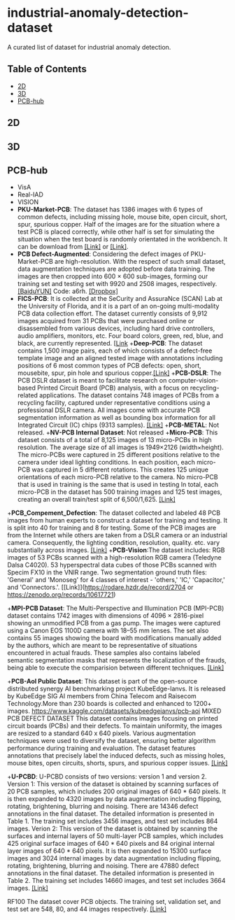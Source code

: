 # industrial-anomaly-detection-dataset
A curated list of dataset for industrial anomaly detection.

## Table of Contents
+ [2D](#2D)
+ [3D](#3D)
+ [PCB-hub](#PCB-hub)

## 2D

## 3D

## PCB-hub
+ VisA
+ Real-IAD
+ VISION
+ **PKU-Market-PCB**: The dataset has 1386 images with 6 types of common defects, including missing hole, mouse bite, open circuit, short, spur, spurious copper. Half of the images are for the situation where a test PCB is placed correctly, while other half is set for simulating the situation when the test board is randomly orientated in the workbench. It can be download from [[Link]](http://robotics.pkusz.edu.cn/resources/dataset/) or [[Link]](https://www.dropbox.com/s/32kolsaa45z2mpj/PCB_DATASET.zip?dl=0).
+ **PCB Defect-Augmented**: Considering the defect images of PKU-Market-PCB are high-resolution. With the respect of such small dataset, data augmentation techniques are adopted before data training. The images are then cropped into 600 × 600 sub-images, forming our training set and testing set with 9920 and 2508 images, respectively. [[BaiduYUN]](https://pan.baidu.com/s/1eAxDF4txpgMInxbmNDX0Zw) Code: a6rh. [[Dropbox]](https://www.dropbox.com/s/h0f39nyotddibsb/VOC_PCB.zip?dl=0)
+ **FICS-PCB**: It is collected at the SeCurity and AssuraNce (SCAN) Lab at the University of Florida, and it is a part of an on-going multi-modality PCB data collection effort. The dataset currently consists of 9,912 images acquired from 31 PCBs that were purchased online or disassembled from various devices, including hard drive controllers, audio amplifiers, monitors, etc. Four board colors, green, red, blue, and black, are currently represented. [[Link](https://www.trust-hub.org/#/data/pcb-images)
+**Deep-PCB**: The dataset contains 1,500 image pairs, each of which consists of a defect-free template image and an aligned tested image with annotations including positions of 6 most common types of PCB defects: open, short, mousebite, spur, pin hole and spurious copper.[[Link]](https://github.com/tangsanli5201/DeepPCB/tree/master/PCBData)
+**PCB-DSLR**: The PCB DSLR dataset is meant to facilitate research on computer-vision-based Printed Circuit Board (PCB) analysis, with a focus on recycling-related applications. The dataset contains 748 images of PCBs from a recycling facility, captured under representative conditions using a professional DSLR camera. All images come with accurate PCB segmentation information as well as bounding box information for all Integrated Circuit (IC) chips (9313 samples). [[Link]](https://zenodo.org/records/3886553)
+**PCB-METAL**: Not released.
+**NV-PCB Internal Dataset**: Not released
+**Micro-PCB**: This dataset consists of a total of 8,125 images of 13 micro-PCBs in high resolution. The average size of all images is 1949×2126 (width×height). The micro-PCBs were captured in 25 different positions relative to the camera under ideal lighting conditions. In each position, each micro-PCB was captured in 5 different rotations. This creates 125 unique orientations of each micro-PCB relative to the camera. No micro-PCB that is used in training is the same that is used in testing In total, each micro-PCB in the dataset has 500 training images and 125 test images, creating an overall train/test split of 6,500/1,625. [[Link]](https://www.kaggle.com/datasets/frettapper/micropcb-images)

+**PCB_Compement_Defection**:
The dataset collected and labeled 48 PCB images from human experts to construct a dataset for training and testing. It is split into 40 for training and 8 for testing. Some of the PCB images are from the Internet while others are taken from a DSLR camera or an industrial camera. Consequently, the lighting condition, resolution, quality. etc. vary substantially across images.  [[Link]](https://sites.google.com/view/chiawen-kuo/home/pcb-component-detection)
+**PCB-Vision**:The dataset includes:
RGB images of 53 PCBs scanned with a high-resolution RGB camera (Teledyne Dalsa C4020).
53 hyperspectral data cubes of those PCBs scanned with Specim FX10 in the VNIR range.
Two segmentation ground truth files: 'General' and 'Monoseg' for 4 classes of interest - 'others,' 'IC,' 'Capacitor,' and 'Connectors.'.  [[Link]](https://rodare.hzdr.de/record/2704 or https://zenodo.org/records/10617721)

+**MPI-PCB Dataset**:
The Multi-Perspective and Illumination PCB (MPI-PCB) dataset contains 1742 images with dimensions of 4096 × 2816-pixel showing an unmodified PCB from a gas pump. The images were captured using a Canon EOS 1100D camera with 18–55 mm lenses. The set also contains 55 images showing the board with modifications manually added by the authors, which are meant to be representative of situations encountered in actual frauds. These samples also contains labeled semantic segmentation masks that represents the localization of the frauds, being able to execute the comparision between different techniques. [[Link]](https://zenodo.org/records/8213098#:~:text=The%20Multi%2DPerspective%20and%20Illumination,with%2018%E2%80%9355%20mm%20lenses)

+**PCB-AoI Public Dataset**:
This dataset is part of the open-source distributed synergy AI benchmarking project KubeEdge-Ianvs. It is released by KubeEdge SIG AI members from China Telecom and Raisecom Technology.More than 230 boards is collected and enhanced to 1200+ images.
https://www.kaggle.com/datasets/kubeedgeianvs/pcb-aoi
MIXED PCB DEFECT DATASET
This dataset contains images focusing on printed circuit boards (PCBs) and their defects. To maintain uniformity, the images are resized to a standard 640 x 640 pixels. Various augmentation techniques were used to diversify the dataset, ensuring better algorithm performance during training and evaluation. The dataset features annotations that precisely label the induced defects, such as missing holes, mouse bites, open circuits, shorts, spurs, and spurious copper issues. [[Link]](https://data.mendeley.com/datasets/fj4krvmrr5/2)

+**U-PCBD**:
U-PCBD consists of two versions: version 1 and version 2. Version 1: This version of the dataset is obtained by scanning surfaces of 20 PCB samples, which includes 200 original images of 640 * 640 pixels. It is then expanded to 4320 images by data augmentation including flipping, rotating, brightening, blurring and noising. There are 14346 defect annotations in the final dataset. The detailed information is presented in Table 1. The training set includes 3456 images, and test set includes 864 images.
Verion 2: This version of the dataset is obtained by scanning the surfaces and internal layers of 50 multi-layer PCB samples, which includes 425 original surface images of 640 * 640 pixels and 84 original internal layer images of 640 * 640 pixels. It is then expanded to 15300 surface images and 3024 internal images by data augmentation including flipping, rotating, brightening, blurring and noising. There are 47880 defect annotations in the final dataset. The detailed information is presented in Table 2. The training set includes 14660 images, and test set includes 3664 images. [[Link]](https://iiplab.net/u-pcbd/)


RF100
The dataset cover PCB objects. The training set, validation set, and test set are 548, 80, and 44 images respectively. [[Link]](https://universe.roboflow.com/roboflow-100/printed-circuit-board)


